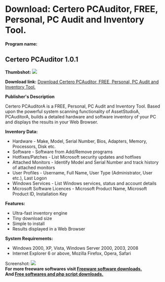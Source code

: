 # Download: Certero PCAuditor, FREE, Personal, PC Audit and Inventory Tool.

**Program name:**

## Certero PCAuditor 1.0.1

  
**Thumbshot:** ![](http://www.freewarefiles.com/screenshot/certeropcauditor_md.jpg)   
  
**Download link:** [Download Certero PCAuditor, FREE, Personal, PC Audit and Inventory Tool.](http://freesoftwares.boysofts.com/Certero-PCAuditor_program_42475.html)  
  


**Publisher's Description**  
  


Certero PCAuditorA is a FREE, Personal, PC Audit and Inventory Tool. Based upon the powerful system scanning functionality of AssetStudioA, PCAuditorA, builds a detailed hardware and software inventory of your PC and displays the results in your Web Browser. 

**Inventory Data:**

  * Hardware - Make, Model, Serial Number, Bios, Adapters, Memory, Processors, Disk etc. 
  * Software - Software from Add/Remove programs 
  * Hotfixes/Patches - List Microsoft security updates and hotfixes 
  * Attached Monitors - Identify Model and Serial Number and track history of attached monitors 
  * User Profiles - Username, Full Name, User Type (Administrator, User etc.), Last Logon 
  * Windows Services - List Windows services, status and account details 
  * Microsoft Software Licences - Microsoft Product Name, Microsoft Product ID, Installation Key 

**Features:**

  * Ultra-fast inventory engine 
  * Tiny download size 
  * Simple to install 
  * Results displayed in a Web Browser 

**System Requirements:**

  * Windows 2000, XP, Vista, Windows Server 2000, 2003, 2008 
  * Internet Explorer 6 or above, Mozilla Firefox, Opera, Safari 

  
  
Screenshot: ![](http://www.freewarefiles.com/screenshot/certeropcauditor.jpg)   
**For more freeware softwares visit [Freeware software downloads.](http://freesoftwares.boysofts.com/)**   
**And [Free softwares and php script downloads.](http://www.boysofts.com/)**
